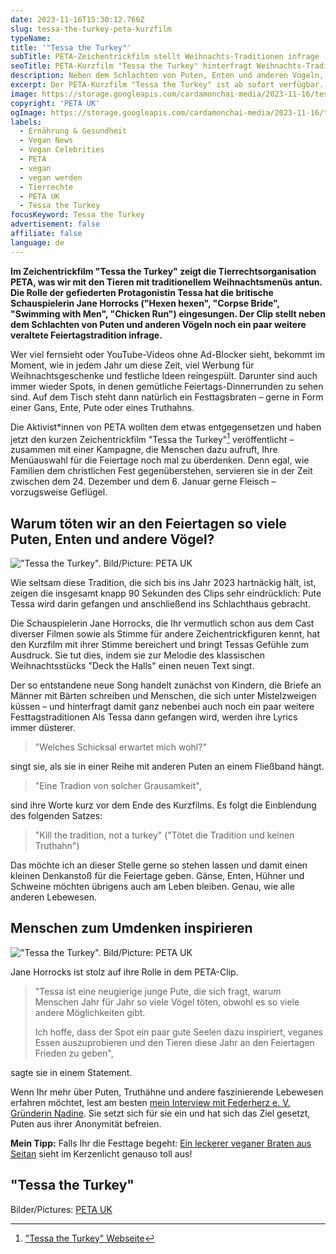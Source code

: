 ```yaml
---
date: 2023-11-16T15:30:12.766Z
slug: tessa-the-turkey-peta-kurzfilm
typeName:
title: '"Tessa the Turkey"'
subTitle: PETA-Zeichentrickfilm stellt Weihnachts-Traditionen infrage
seoTitle: PETA-Kurzfilm "Tessa the Turkey" hinterfragt Weihnachts-Traditionen
description: Neben dem Schlachten von Puten, Enten und anderen Vögeln, stellt der PETA-Kurzfilm "Tessa the Turkey" noch andere Weihnachtstraditionen infrage. Jetzt hier sehen!
excerpt: Der PETA-Kurzfilm "Tessa the Turkey" ist ab sofort verfügbar. Ihr könnt Ihn Euch jetzt hier direkt anschauen und alles über die Kampagne dahinter erfahren und warum sie, neben dem Schlachten von Puten und anderen Vögeln, noch andere Feiertagstraditionen infrage stellt.
image: https://storage.googleapis.com/cardamonchai-media/2023-11-16/tessa-the-turkey-soundsvegan-peta-jpg-imagine-080808_38352e_1024_768/640.webp
copyright: 'PETA UK'
ogImage: https://storage.googleapis.com/cardamonchai-media/2023-11-16/tessa-the-turkey-soundsvegan-peta-og-jpg-imagine-080808_33342d_1200_628/640.webp
labels:
  - Ernährung & Gesundheit
  - Vegan News
  - Vegan Celebrities
  - PETA
  - vegan
  - vegan werden
  - Tierrechte
  - PETA UK
  - Tessa the Turkey
focusKeyword: Tessa the Turkey
advertisement: false
affiliate: false
language: de
---
```


**Im Zeichentrickfilm "Tessa the Turkey" zeigt die Tierrechtsorganisation PETA, was wir mit den Tieren mit traditionellem Weihnachtsmenüs antun. Die Rolle der gefiederten Protagonistin Tessa hat die britische Schauspielerin Jane Horrocks ("Hexen hexen", "Corpse Bride", "Swimming with Men", "Chicken Run") eingesungen. Der Clip stellt neben dem Schlachten von Puten und anderen Vögeln noch ein paar weitere veraltete Feiertagstradition infrage.**

Wer viel fernsieht oder YouTube-Videos ohne Ad-Blocker sieht, bekommt im Moment, wie in jedem Jahr um diese Zeit, viel Werbung für Weihnachtsgeschenke und festliche Ideen reingespült. Darunter sind auch immer wieder Spots, in denen gemütliche Feiertags-Dinnerrunden zu sehen sind. Auf dem Tisch steht dann natürlich ein Festtagsbraten – gerne in Form einer Gans, Ente, Pute oder eines Truthahns.

Die Aktivist\*innen von PETA wollten dem etwas entgegensetzen und haben jetzt den kurzen Zeichentrickfilm "Tessa the Turkey"[^1] veröffentlicht – zusammen mit einer Kampagne, die Menschen dazu aufruft, Ihre Menüauswahl für die Feiertage noch mal zu überdenken. Denn egal, wie Familien dem christlichen Fest gegenüberstehen, servieren sie in der Zeit zwischen dem 24. Dezember und dem 6. Januar gerne Fleisch – vorzugsweise Geflügel.

## Warum töten wir an den Feiertagen so viele Puten, Enten und andere Vögel?

!["Tessa the Turkey". Bild/Picture: PETA UK](https://storage.googleapis.com/cardamonchai-media/2023-11-16/tessa-the-turkey-soundsvegan-peta-1-jpg-imagine-181828_564257_1024_768/640.webp '"Tessa the Turkey". Bild/Picture: PETA UK')

Wie seltsam diese Tradition, die sich bis ins Jahr 2023 hartnäckig hält, ist, zeigen die insgesamt knapp 90 Sekunden des Clips sehr eindrücklich: Pute Tessa wird darin gefangen und anschließend ins Schlachthaus gebracht.

Die Schauspielerin Jane Horrocks, die Ihr vermutlich schon aus dem Cast diverser Filmen sowie als Stimme für andere Zeichentrickfiguren kennt, hat den Kurzfilm mit ihrer Stimme bereichert und bringt Tessas Gefühle zum Ausdruck. Sie tut dies, indem sie zur Melodie des klassischen Weihnachtsstücks "Deck the Halls" einen neuen Text singt.

Der so entstandene neue Song handelt zunächst von Kindern, die Briefe an Männer mit Bärten schreiben und Menschen, die sich unter Mistelzweigen küssen – und hinterfragt damit ganz nebenbei auch noch ein paar weitere Festtagstraditionen Als Tessa dann gefangen wird, werden ihre Lyrics immer düsterer.

> "Welches Schicksal erwartet mich wohl?"

singt sie, als sie in einer Reihe mit anderen Puten an einem Fließband hängt.

> "Eine Tradion von solcher Grausamkeit",

sind ihre Worte kurz vor dem Ende des Kurzfilms. Es folgt die Einblendung des folgenden Satzes:

> "Kill the tradition, not a turkey" ("Tötet die Tradition und keinen Truthahn")

Das möchte ich an dieser Stelle gerne so stehen lassen und damit einen kleinen Denkanstoß für die Feiertage geben. Gänse, Enten, Hühner und Schweine möchten übrigens auch am Leben bleiben. Genau, wie alle anderen Lebewesen.

## Menschen zum Umdenken inspirieren

!["Tessa the Turkey". Bild/Picture: PETA UK](https://storage.googleapis.com/cardamonchai-media/2023-11-16/tessa-the-turkey-soundsvegan-peta-2-jpg-imagine-181818_725d63_1024_768/640.webp '"Tessa the Turkey". Bild/Picture: PETA UK')

Jane Horrocks ist stolz auf ihre Rolle in dem PETA-Clip.

> "Tessa ist eine neugierige junge Pute, die sich fragt, warum Menschen Jahr für Jahr so viele Vögel töten, obwohl es so viele andere Möglichkeiten gibt.
>
> Ich hoffe, dass der Spot ein paar gute Seelen dazu inspiriert, veganes Essen auszuprobieren und den Tieren diese Jahr an den Feiertagen Frieden zu geben",

sagte sie in einem Statement.

Wenn Ihr mehr über Puten, Truthähne und andere faszinierende Lebewesen erfahren möchtet, lest am besten [mein Interview mit Federherz e. V. Gründerin Nadine](/2023/10/federherz-interview/). Sie setzt sich für sie ein und hat sich das Ziel gesetzt, Puten aus ihrer Anonymität befreien.

**Mein Tipp:** Falls Ihr die Festtage begeht: [Ein leckerer veganer Braten aus Seitan](/2016/01/seitan-grundrezept/) sieht im Kerzenlicht genauso toll aus!

## "Tessa the Turkey"

<YouTube id="XoZCg1tjCIc" />

Bilder/Pictures: [PETA UK](https://www.peta.org.uk/features/tessa-the-turkey/)

[^1]: ["Tessa the Turkey" Webseite](https://www.peta.org.uk/features/tessa-the-turkey/)
